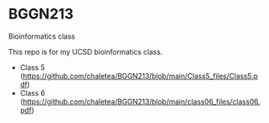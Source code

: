 # BGGN213
Bioinformatics class

This repo is for my UCSD bioinformatics class.  

- Class 5 (https://github.com/chaletea/BGGN213/blob/main/Class5_files/Class5.pdf)
- Class 6 (https://github.com/chaletea/BGGN213/blob/main/class06_files/class06.pdf)
